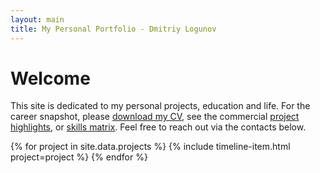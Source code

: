 ```yaml
---
layout: main
title: My Personal Portfolio - Dmitriy Logunov
---
```


# Welcome

This site is dedicated to my personal projects, education and life. For the career snapshot, please [download my CV](https://docs.google.com/document/d/1-d7ez5A321XL0EQmPcus7xGPVTAtTdeblUMEsGa6Wq4/export?format=docx), see the commercial [project highlights](/commercial), or [skills matrix](/skills). Feel free to reach out via the contacts below.

<section class="timeline">
  {% for project in site.data.projects %}
    {% include timeline-item.html project=project %}
  {% endfor %}
</section>
